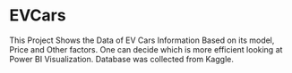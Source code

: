 # EVCars
This Project Shows the Data of EV Cars Information Based on its model, Price and Other factors. One can decide which is more efficient looking at Power BI Visualization. Database was collected from Kaggle.
